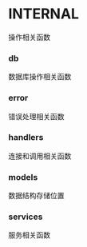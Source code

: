 # INTERNAL

操作相关函数

### db

数据库操作相关函数

### error

错误处理相关函数

### handlers

连接和调用相关函数

### models

数据结构存储位置

### services

服务相关函数